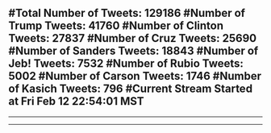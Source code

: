 #Total Number of Tweets: 129186 
#Number of Trump Tweets: 41760
#Number of Clinton Tweets: 27837
#Number of Cruz Tweets: 25690
#Number of Sanders Tweets: 18843
#Number of Jeb! Tweets: 7532
#Number of Rubio Tweets: 5002
#Number of Carson Tweets: 1746
#Number of Kasich Tweets: 796
#Current Stream Started at Fri Feb 12 22:54:01 MST
---
---
---
